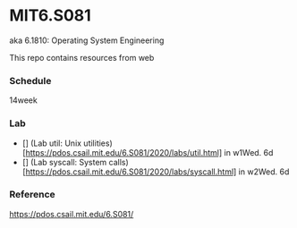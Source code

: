 # MIT6.S081
aka 6.1810: Operating System Engineering

This repo contains resources from web

### Schedule

14week

### Lab
 - [] (Lab util: Unix utilities)[https://pdos.csail.mit.edu/6.S081/2020/labs/util.html] in w1Wed. 6d
 - [] (Lab syscall: System calls)[https://pdos.csail.mit.edu/6.S081/2020/labs/syscall.html] in w2Wed. 6d

### Reference

https://pdos.csail.mit.edu/6.S081/
